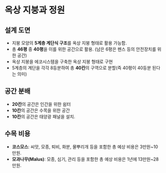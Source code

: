 # 옥상 지붕과 정원

## 설계 도면
- 지붕 모양의 **5계층 계단식 구조**를 옥상 지붕 형태로 활용 가능함.
- 총 **46평** 중 **40평**을 이를 위한 공간으로 활용. (남은 6평은 펜스 등의 안전장치를 위한 공간)
- 옥상 지붕을 에코시스템을 구축한 옥상 지붕 형태로 구현
- 5계층의 계단을 각각 8등분하여 총 **40칸**의 구역으로 분할(즉 40평이 40등분 된다는 의미)

## 공간 분배
- **20칸**의 공간은 인간을 위한 쉼터
- **10칸**의 공간은 수목을 위한 공간
- **10칸**의 공간은 태양광 패널을 설치.

## 수목 비용
- **코스모스**: 씨앗, 모종, 퇴비, 화분, 물뿌리개 등을 포함한 총 예상 비용은 3만원~10만원.
- **모과나무(Malus)**: 모종, 심기, 관리 등을 포함한 총 예상 비용은 1년에 13만원~28만원.
